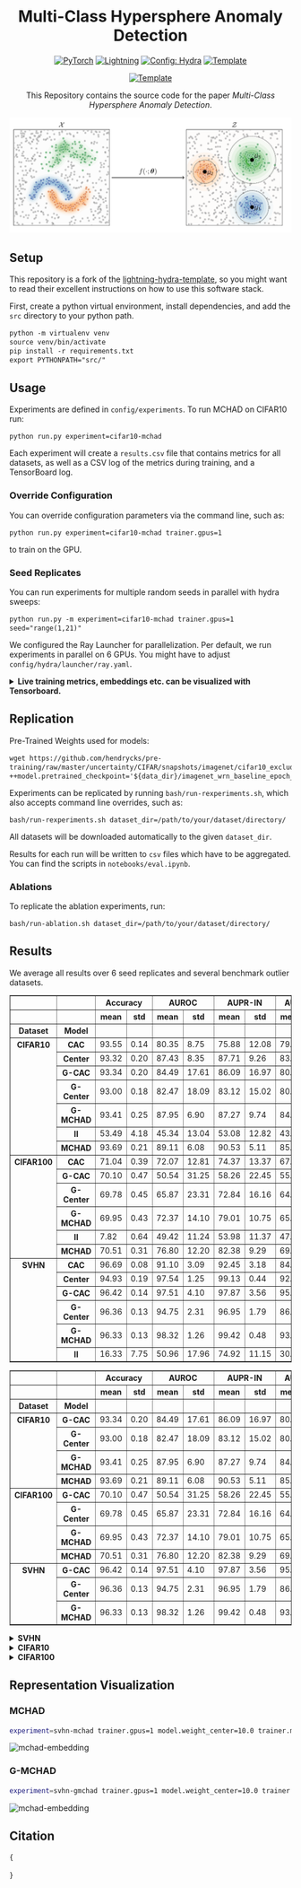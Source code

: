 <div align="center">

# Multi-Class Hypersphere Anomaly Detection

<a href="https://pytorch.org/get-started/locally/"><img alt="PyTorch" src="https://img.shields.io/badge/PyTorch-ee4c2c?logo=pytorch&logoColor=white"></a>
<a href="https://pytorchlightning.ai/"><img alt="Lightning" src="https://img.shields.io/badge/-Lightning-792ee5?logo=pytorchlightning&logoColor=white"></a>
<a href="https://hydra.cc/"><img alt="Config: Hydra" src="https://img.shields.io/badge/Config-Hydra-89b8cd"></a>
<a href="https://github.com/ashleve/lightning-hydra-template"><img alt="Template" src="https://img.shields.io/badge/-Lightning--Hydra--Template-017F2F?style=flat&logo=github&labelColor=gray"></a><br>

<a href="https://github.com/ashleve/lightning-hydra-template"><img alt="Template" src="http://img.shields.io/badge/ICPR-2022-4b44ce.svg"></a><br>



This Repository contains the source code for the paper _Multi-Class Hypersphere Anomaly Detection_.



![mchad](img/mchad.png)

</div>

## Setup
This repository is a fork of the
[lightning-hydra-template](https://github.com/ashleve/lightning-hydra-template), so you might
want to read their excellent instructions on how to use this software stack.

First, create a python virtual environment, install dependencies, and
add the `src`  directory to your python path.

```
python -m virtualenv venv
source venv/bin/activate
pip install -r requirements.txt
export PYTHONPATH="src/"
```

## Usage

Experiments are defined in `config/experiments`.
To run MCHAD on CIFAR10 run:

```
python run.py experiment=cifar10-mchad
```

Each experiment will create a `results.csv` file that contains metrics for all datasets, as
well as a CSV log of the metrics during training, and a TensorBoard log.

### Override Configuration
You can override configuration parameters via the command line, such as:
```shell
python run.py experiment=cifar10-mchad trainer.gpus=1
```
to train on the GPU.

### Seed Replicates
You can run experiments for multiple random seeds in parallel with hydra sweeps:
```shell
python run.py -m experiment=cifar10-mchad trainer.gpus=1 seed="range(1,21)"
```
We configured the Ray Launcher for parallelization.
Per default, we run experiments in parallel on 6 GPUs.
You might have to adjust `config/hydra/launcher/ray.yaml`.

<details>
<summary><b>Live training metrics, embeddings etc. can be visualized with Tensorboard.</b></summary>

```shell
tensorboard --logdir logs/
```

![mchad](img/tb.png)

</details>


## Replication

Pre-Trained Weights used for models: 
```text
wget https://github.com/hendrycks/pre-training/raw/master/uncertainty/CIFAR/snapshots/imagenet/cifar10_excluded/imagenet_wrn_baseline_epoch_99.pt
++model.pretrained_checkpoint='${data_dir}/imagenet_wrn_baseline_epoch_99.pt'
```

Experiments can be replicated by running `bash/run-rexperiments.sh`,
which also accepts command line overrides, such as:
```
bash/run-rexperiments.sh dataset_dir=/path/to/your/dataset/directory/
```

All datasets will be downloaded automatically to the given `dataset_dir`.

Results for each run will be written to `csv` files which have to be aggregated.
You can find the scripts in `notebooks/eval.ipynb`.

### Ablations

To replicate the ablation experiments, run:
```shell
bash/run-ablation.sh dataset_dir=/path/to/your/dataset/directory/
```

## Results

We average all results over 6 seed replicates and several benchmark outlier datasets.


<table border="1" class="dataframe">
  <thead>
    <tr>
      <th></th>
      <th></th>
      <th colspan="2" halign="left">Accuracy</th>
      <th colspan="2" halign="left">AUROC</th>
      <th colspan="2" halign="left">AUPR-IN</th>
      <th colspan="2" halign="left">AUPR-OUT</th>
      <th colspan="2" halign="left">FPR95</th>
    </tr>
    <tr>
      <th></th>
      <th></th>
      <th>mean</th>
      <th>std</th>
      <th>mean</th>
      <th>std</th>
      <th>mean</th>
      <th>std</th>
      <th>mean</th>
      <th>std</th>
      <th>mean</th>
      <th>std</th>
    </tr>
    <tr>
      <th>Dataset</th>
      <th>Model</th>
      <th></th>
      <th></th>
      <th></th>
      <th></th>
      <th></th>
      <th></th>
      <th></th>
      <th></th>
      <th></th>
      <th></th>
    </tr>
  </thead>
  <tbody>
    <tr>
      <th rowspan="7" valign="top">CIFAR10</th>
      <th>CAC</th>
      <td>93.55</td>
      <td>0.14</td>
      <td>80.35</td>
      <td>8.75</td>
      <td>75.88</td>
      <td>12.08</td>
      <td>79.07</td>
      <td>8.83</td>
      <td>61.18</td>
      <td>16.99</td>
    </tr>
    <tr>
      <th>Center</th>
      <td>93.32</td>
      <td>0.20</td>
      <td>87.43</td>
      <td>8.35</td>
      <td>87.71</td>
      <td>9.26</td>
      <td>83.93</td>
      <td>10.26</td>
      <td>56.98</td>
      <td>17.78</td>
    </tr>
    <tr>
      <th>G-CAC</th>
      <td>93.34</td>
      <td>0.20</td>
      <td>84.49</td>
      <td>17.61</td>
      <td>86.09</td>
      <td>16.97</td>
      <td>80.41</td>
      <td>20.31</td>
      <td>47.81</td>
      <td>38.62</td>
    </tr>
    <tr>
      <th>G-Center</th>
      <td>93.00</td>
      <td>0.18</td>
      <td>82.47</td>
      <td>18.09</td>
      <td>83.12</td>
      <td>15.02</td>
      <td>80.00</td>
      <td>15.04</td>
      <td>61.39</td>
      <td>20.59</td>
    </tr>
    <tr>
      <th>G-MCHAD</th>
      <td>93.41</td>
      <td>0.25</td>
      <td>87.95</td>
      <td>6.90</td>
      <td>87.27</td>
      <td>9.74</td>
      <td>84.17</td>
      <td>8.23</td>
      <td>53.92</td>
      <td>23.00</td>
    </tr>
    <tr>
      <th>II</th>
      <td>53.49</td>
      <td>4.18</td>
      <td>45.34</td>
      <td>13.04</td>
      <td>53.08</td>
      <td>12.82</td>
      <td>43.86</td>
      <td>5.96</td>
      <td>97.76</td>
      <td>3.22</td>
    </tr>
    <tr>
      <th>MCHAD</th>
      <td>93.69</td>
      <td>0.21</td>
      <td>89.11</td>
      <td>6.08</td>
      <td>90.53</td>
      <td>5.11</td>
      <td>85.18</td>
      <td>9.31</td>
      <td>52.35</td>
      <td>23.20</td>
    </tr>
    <tr>
      <th rowspan="6" valign="top">CIFAR100</th>
      <th>CAC</th>
      <td>71.04</td>
      <td>0.39</td>
      <td>72.07</td>
      <td>12.81</td>
      <td>74.37</td>
      <td>13.37</td>
      <td>67.36</td>
      <td>13.31</td>
      <td>79.96</td>
      <td>21.68</td>
    </tr>
    <tr>
      <th>G-CAC</th>
      <td>70.10</td>
      <td>0.47</td>
      <td>50.54</td>
      <td>31.25</td>
      <td>58.26</td>
      <td>22.45</td>
      <td>55.34</td>
      <td>20.41</td>
      <td>83.62</td>
      <td>21.89</td>
    </tr>
    <tr>
      <th>G-Center</th>
      <td>69.78</td>
      <td>0.45</td>
      <td>65.87</td>
      <td>23.31</td>
      <td>72.84</td>
      <td>16.16</td>
      <td>64.04</td>
      <td>17.92</td>
      <td>80.71</td>
      <td>15.82</td>
    </tr>
    <tr>
      <th>G-MCHAD</th>
      <td>69.95</td>
      <td>0.43</td>
      <td>72.37</td>
      <td>14.10</td>
      <td>79.01</td>
      <td>10.75</td>
      <td>65.04</td>
      <td>14.03</td>
      <td>82.10</td>
      <td>26.19</td>
    </tr>
    <tr>
      <th>II</th>
      <td>7.82</td>
      <td>0.64</td>
      <td>49.42</td>
      <td>11.24</td>
      <td>53.98</td>
      <td>11.37</td>
      <td>47.43</td>
      <td>8.00</td>
      <td>95.46</td>
      <td>3.99</td>
    </tr>
    <tr>
      <th>MCHAD</th>
      <td>70.51</td>
      <td>0.31</td>
      <td>76.80</td>
      <td>12.20</td>
      <td>82.38</td>
      <td>9.29</td>
      <td>69.56</td>
      <td>14.24</td>
      <td>76.64</td>
      <td>31.39</td>
    </tr>
    <tr>
      <th rowspan="6" valign="top">SVHN</th>
      <th>CAC</th>
      <td>96.69</td>
      <td>0.08</td>
      <td>91.10</td>
      <td>3.09</td>
      <td>92.45</td>
      <td>3.18</td>
      <td>84.18</td>
      <td>4.62</td>
      <td>19.66</td>
      <td>6.55</td>
    </tr>
    <tr>
      <th>Center</th>
      <td>94.93</td>
      <td>0.19</td>
      <td>97.54</td>
      <td>1.25</td>
      <td>99.13</td>
      <td>0.44</td>
      <td>92.78</td>
      <td>4.08</td>
      <td>15.34</td>
      <td>8.58</td>
    </tr>
    <tr>
      <th>G-CAC</th>
      <td>96.42</td>
      <td>0.14</td>
      <td>97.51</td>
      <td>4.10</td>
      <td>97.87</td>
      <td>3.56</td>
      <td>95.47</td>
      <td>7.48</td>
      <td>7.41</td>
      <td>12.03</td>
    </tr>
    <tr>
      <th>G-Center</th>
      <td>96.36</td>
      <td>0.13</td>
      <td>94.75</td>
      <td>2.31</td>
      <td>96.95</td>
      <td>1.79</td>
      <td>86.68</td>
      <td>5.56</td>
      <td>24.58</td>
      <td>7.87</td>
    </tr>
    <tr>
      <th>G-MCHAD</th>
      <td>96.33</td>
      <td>0.13</td>
      <td>98.32</td>
      <td>1.26</td>
      <td>99.42</td>
      <td>0.48</td>
      <td>93.94</td>
      <td>4.63</td>
      <td>8.61</td>
      <td>8.25</td>
    </tr>
    <tr>
      <th>II</th>
      <td>16.33</td>
      <td>7.75</td>
      <td>50.96</td>
      <td>17.96</td>
      <td>74.92</td>
      <td>11.15</td>
      <td>30.83</td>
      <td>15.43</td>
      <td>90.98</td>
      <td>15.15</td>
    </tr>
  </tbody>
</table>


<table border="1" class="dataframe">
  <thead>
    <tr>
      <th></th>
      <th></th>
      <th colspan="2" halign="left">Accuracy</th>
      <th colspan="2" halign="left">AUROC</th>
      <th colspan="2" halign="left">AUPR-IN</th>
      <th colspan="2" halign="left">AUPR-OUT</th>
      <th colspan="2" halign="left">FPR95</th>
    </tr>
    <tr>
      <th></th>
      <th></th>
      <th>mean</th>
      <th>std</th>
      <th>mean</th>
      <th>std</th>
      <th>mean</th>
      <th>std</th>
      <th>mean</th>
      <th>std</th>
      <th>mean</th>
      <th>std</th>
    </tr>
    <tr>
      <th>Dataset</th>
      <th>Model</th>
      <th></th>
      <th></th>
      <th></th>
      <th></th>
      <th></th>
      <th></th>
      <th></th>
      <th></th>
      <th></th>
      <th></th>
    </tr>
  </thead>
  <tbody>
    <tr>
      <th rowspan="4" valign="top">CIFAR10</th>
      <th>G-CAC</th>
      <td>93.34</td>
      <td>0.20</td>
      <td>84.49</td>
      <td>17.61</td>
      <td>86.09</td>
      <td>16.97</td>
      <td>80.41</td>
      <td>20.31</td>
      <td>47.81</td>
      <td>38.62</td>
    </tr>
    <tr>
      <th>G-Center</th>
      <td>93.00</td>
      <td>0.18</td>
      <td>82.47</td>
      <td>18.09</td>
      <td>83.12</td>
      <td>15.02</td>
      <td>80.00</td>
      <td>15.04</td>
      <td>61.39</td>
      <td>20.59</td>
    </tr>
    <tr>
      <th>G-MCHAD</th>
      <td>93.41</td>
      <td>0.25</td>
      <td>87.95</td>
      <td>6.90</td>
      <td>87.27</td>
      <td>9.74</td>
      <td>84.17</td>
      <td>8.23</td>
      <td>53.92</td>
      <td>23.00</td>
    </tr>
    <tr>
      <th>MCHAD</th>
      <td>93.69</td>
      <td>0.21</td>
      <td>89.11</td>
      <td>6.08</td>
      <td>90.53</td>
      <td>5.11</td>
      <td>85.18</td>
      <td>9.31</td>
      <td>52.35</td>
      <td>23.20</td>
    </tr>
    <tr>
      <th rowspan="4" valign="top">CIFAR100</th>
      <th>G-CAC</th>
      <td>70.10</td>
      <td>0.47</td>
      <td>50.54</td>
      <td>31.25</td>
      <td>58.26</td>
      <td>22.45</td>
      <td>55.34</td>
      <td>20.41</td>
      <td>83.62</td>
      <td>21.89</td>
    </tr>
    <tr>
      <th>G-Center</th>
      <td>69.78</td>
      <td>0.45</td>
      <td>65.87</td>
      <td>23.31</td>
      <td>72.84</td>
      <td>16.16</td>
      <td>64.04</td>
      <td>17.92</td>
      <td>80.71</td>
      <td>15.82</td>
    </tr>
    <tr>
      <th>G-MCHAD</th>
      <td>69.95</td>
      <td>0.43</td>
      <td>72.37</td>
      <td>14.10</td>
      <td>79.01</td>
      <td>10.75</td>
      <td>65.04</td>
      <td>14.03</td>
      <td>82.10</td>
      <td>26.19</td>
    </tr>
    <tr>
      <th>MCHAD</th>
      <td>70.51</td>
      <td>0.31</td>
      <td>76.80</td>
      <td>12.20</td>
      <td>82.38</td>
      <td>9.29</td>
      <td>69.56</td>
      <td>14.24</td>
      <td>76.64</td>
      <td>31.39</td>
    </tr>
    <tr>
      <th rowspan="3" valign="top">SVHN</th>
      <th>G-CAC</th>
      <td>96.42</td>
      <td>0.14</td>
      <td>97.51</td>
      <td>4.10</td>
      <td>97.87</td>
      <td>3.56</td>
      <td>95.47</td>
      <td>7.48</td>
      <td>7.41</td>
      <td>12.03</td>
    </tr>
    <tr>
      <th>G-Center</th>
      <td>96.36</td>
      <td>0.13</td>
      <td>94.75</td>
      <td>2.31</td>
      <td>96.95</td>
      <td>1.79</td>
      <td>86.68</td>
      <td>5.56</td>
      <td>24.58</td>
      <td>7.87</td>
    </tr>
    <tr>
      <th>G-MCHAD</th>
      <td>96.33</td>
      <td>0.13</td>
      <td>98.32</td>
      <td>1.26</td>
      <td>99.42</td>
      <td>0.48</td>
      <td>93.94</td>
      <td>4.63</td>
      <td>8.61</td>
      <td>8.25</td>
    </tr>
  </tbody>
</table>


<details>
<summary><b>SVHN</b></summary>

![mchad](img/auroc-SVHN.png)

</details>

<details>
<summary><b>CIFAR10</b></summary>

![mchad](img/auroc-CIFAR10.png)

</details>


<details>
<summary><b>CIFAR100</b></summary>

![mchad](img/auroc-CIFAR100.png)

</details>

## Representation Visualization

### MCHAD
```sh
experiment=svhn-mchad trainer.gpus=1 model.weight_center=10.0 trainer.min_epochs=100 model.n_embedding=2
```
![mchad-embedding](img/mchad.gif)

### G-MCHAD

```sh
experiment=svhn-gmchad trainer.gpus=1 model.weight_center=10.0 trainer.min_epochs=100  model.n_embedding=2
```
![mchad-embedding](img/gmchad.gif)



## Citation

```text
{

}
```
